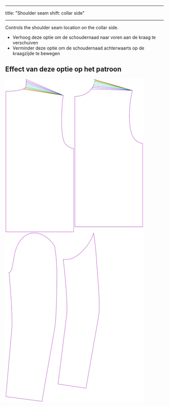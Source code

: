 - - -
title: "Shoulder seam shift: collar side"
- - -


Controls the shoulder seam location on the collar side.

- Verhoog deze optie om de schoudernaad naar voren aan de kraag te verschuiven
- Verminder deze optie om de schoudernaad achterwaarts op de kraagzijde te bewegen

## Effect van deze optie op het patroon

![This image shows the effect of this option by superimposing several variants that have a different value for this option](bent_s3collar_sample.svg "Effect of this option on the pattern")
